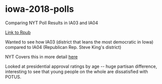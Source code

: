 # iowa-2018-polls
Comparing NYT Poll Results in IA03 and IA04

[Link to Rpub](http://rpubs.com/nschrage/iowa_polls)

Wanted to see how IA03 (district that leans the most democratic in Iowa) compared to IA04 (Republican Rep. Steve King's district)

NYT Covers this in more detail [here](https://www.nytimes.com/interactive/2018/upshot/elections-poll-ia04-3.html)

Looked at presidential approval ratings by age -- huge partisan difference, interesting to see that young people on the whole are dissatisfied with POTUS.  
